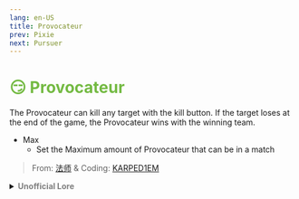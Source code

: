```yaml
---
lang: en-US
title: Provocateur
prev: Pixie
next: Pursuer
---
```


# <font color=#74ba43>😏 <b>Provocateur</b></font> <Badge text="Benign" type="tip" vertical="middle"/>

The Provocateur can kill any target with the kill button. If the target loses at the end of the game, the Provocateur wins with the winning team.
* Max
  * Set the Maximum amount of Provocateur that can be in a match

> From: [法师](https://space.bilibili.com/511107305) & Coding: [KARPED1EM](https://github.com/KARPED1EM)

<details>
<summary><b><font color=gray>Unofficial Lore</font></b></summary>

Lose for me
Provocateur was Always provocating people Always calling them names saying they're going to lose but because he was a crewmate no one could do anything the provocateur loved Just being annoying for everyone his main target was Luffy Always making fun of him but Luffy was the judge He called a meeting and they all decided it's time to do Something about provocateur but no one knew what Luffy couldnt do anything either because he will die If he tries to judge but the blackmailer Said "I might know someone who can Help...but we cant be sure If he will Help or do the opposite" everyone quickly agreed and the Meeting was ended
After the Meeting ended the blackmailer went to some Underground base...there was a Teleportation machine he teleported to a weird Office it had Pictures of bodies but also Pictures of Heroes who saved the Crew and villains who destroyed it there was a Chair at the end of the room and on the Chair was...none other then a big human eating a sloth he was known as Innersloth and also the one who decides the roles of every player 

The blackmailer asked for help with the provocateur he needs a purpose He's annoying everyone including me Sloth Said "I can give him a role but in Exchange i want you to Entertain me and kill everyone" Blackmailer agreed the sloth Said he should have gotten His role any moment 

Provocateur felt a Change inside him he felt that If someone loses He will win he also knew he will die...but whoever dies will be annoyed this is great the provocateur immediately looked for Luffy as He was still mad about that Meeting Luffy saw him and His good mood just hit Rock bottom in a Instant He asked "Why are you Here" the provocateur replied "Because you need to lose for me" he hit the kill button they both dropped dead they still argued as ghosts the provocateur laughed and was Just watching hoping the Crew would lose only three remain blackmailer nice Mini and super Star they knew the blackmailer was impostor and voted him... but wait that's Not the end blackmailer had stealer and ejected the super sta- wait that's the nice Mini the blackmailer Misclicked and everyone lost but the mini and provocateur won

> Submitted by: Kira (Vampire)
</details>